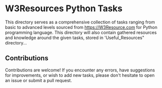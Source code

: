 # W3Resources Python Tasks
This directory serves as a comprehensive collection of tasks ranging from basic to advanced levels sourced from https://W3Resource.com for Python programming language. This directory will also contain gathered 
resources and knowledge around the given tasks, stored in 'Useful_Resources" directory...

## Contributions
Contributions are welcome! If you encounter any errors, have suggestions for improvements, or wish to add new tasks, please don't hesitate to open an issue or submit a pull request.
